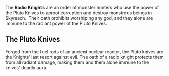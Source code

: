 The **Radio Knights** are an order of monster hunters who use the power of the Pluto Knives to uproot corruption and destroy monstrous beings in Skyreach.  Their oath prohibits worshiping any god, and they alone are immune to the radiant power of the Pluto Knives.

## The Pluto Knives
Forged from the fuel rods of an ancient nuclear reactor, the Pluto knives are the Knights' last resort against evil. The oath of a radio knight protects them from all radiant damage, making them and them alone immune to the knives' deadly aura.